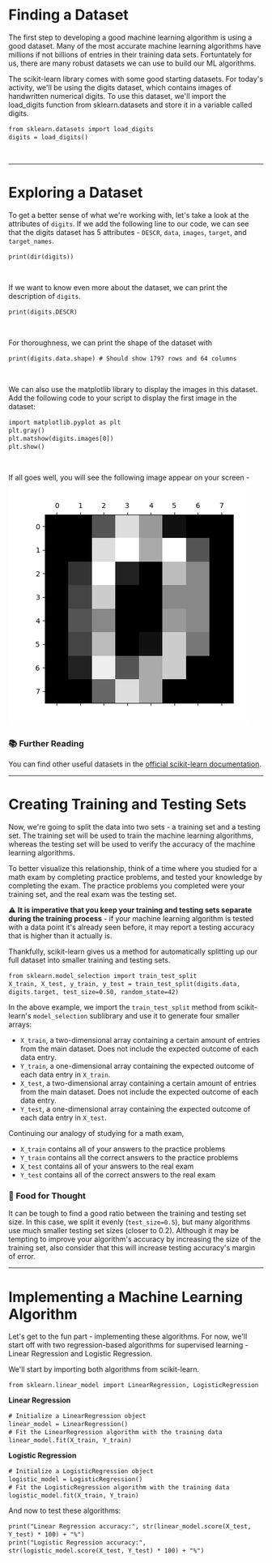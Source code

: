 # Finding a Dataset
The first step to developing a good machine learning algorithm is using a good dataset. Many of the most accurate machine learning algorithms have millions if not billions of entries in their training data sets. Fortuntately for us, there are many robust datasets we can use to build our ML algorithms. 

The scikit-learn library comes with some good starting datasets. For today's activity, we'll be using the digits dataset, which contains images of handwritten numerical digits. To use this dataset, we'll import the load_digits function from sklearn.datasets and store it in a variable called digits.
```
from sklearn.datasets import load_digits
digits = load_digits()
```
&nbsp;

---

# Exploring a Dataset
To get a better sense of what we're working with, let's take a look at the attributes of `digits`. If we add the following line to our code, we can see that the digits dataset has 5 attributes - `DESCR`, `data`, `images`, `target`, and `target_names`. 
```
print(dir(digits))
```
&nbsp;

If we want to know even more about the dataset, we can print the description of `digits`.
```
print(digits.DESCR)
```
&nbsp;

For thoroughness, we can print the shape of the dataset with
```
print(digits.data.shape) # Should show 1797 rows and 64 columns
```
&nbsp;

We can also use the matplotlib library to display the images in this dataset. Add the following code to your script to display the first image in the dataset:
```
import matplotlib.pyplot as plt 
plt.gray() 
plt.matshow(digits.images[0]) 
plt.show() 
```
&nbsp;

If all goes well, you will see the following image appear on your screen -
![matplotlib result](images/part1_matplotlib_image.png)
&nbsp;

### 📚 Further Reading
You can find other useful datasets in the [official scikit-learn documentation](https://scikit-learn.org/stable/datasets/index.html).

---

# Creating Training and Testing Sets


Now, we're going to split the data into two sets - a training set and a testing set. The training set will be used to train the machine learning algorithms, whereas the testing set will be used to verify the accuracy of the machine learning algorithms. 


To better visualize this relationship, think of a time where you studied for a math exam by completing practice problems, and tested your knowledge by completing the exam. The practice problems you completed were your training set, and the real exam was the testing set. 


⚠ **It is imperative that you keep your training and testing sets separate during the training process** - if your machine learning algorithm is tested with a data point it's already seen before, it may report a testing accuracy that is higher than it actually is.


Thankfully, scikit-learn gives us a method for automatically splitting up our full dataset into smaller training and testing sets.

```
from sklearn.model_selection import train_test_split
X_train, X_test, y_train, y_test = train_test_split(digits.data, digits.target, test_size=0.50, random_state=42)
```

In the above example, we import the `train_test_split` method from scikit-learn's `model_selection` sublibrary and use it to generate four smaller arrays:
* `X_train`, a two-dimensional array containing a certain amount of entries from the main dataset. Does not include the expected outcome of each data entry.
* `Y_train`, a one-dimensional array containing the expected outcome of each data entry in `X_train`.
* `X_test`, a two-dimensional array containing a certain amount of entries from the main dataset. Does not include the expected outcome of each data entry.
* `Y_test`, a one-dimensional array containing the expected outcome of each data entry in `X_test`.

Continuing our analogy of studying for a math exam, 
* `X_train` contains all of your answers to the practice problems
* `Y_train` contains all the correct answers to the practice problems
* `X_test` contains all of your answers to the real exam
* `Y_test` contains all of the correct answers to the real exam


### 🤔 Food for Thought 
It can be tough to find a good ratio between the training and testing set size. In this case, we split it evenly (`test_size=0.5`), but many algorithms use much smaller testing set sizes (closer to 0.2). Although it may be tempting to improve your algorithm's accuracy by increasing the size of the training set, also consider that this will increase testing accuracy's margin of error.

---

# Implementing a Machine Learning Algorithm
Let's get to the fun part - implementing these algorithms.
For now, we'll start off with two regression-based algorithms for supervised learning - Linear Regression and Logistic Regression.
&nbsp;
&nbsp;

We'll start by importing both algorithms from scikit-learn.
```
from sklearn.linear_model import LinearRegression, LogisticRegression
```
**Linear Regression**
```
# Initialize a LinearRegression object
linear_model = LinearRegression()
# Fit the LinearRegression algorithm with the training data
linear_model.fit(X_train, Y_train)
```

**Logistic Regression**
```
# Initialize a LogisticRegression object
logistic_model = LogisticRegression()
# Fit the LogisticRegression algorithm with the training data
logistic_model.fit(X_train, Y_train)
```

And now to test these algorithms:
```
print("Linear Regression accuracy:", str(linear_model.score(X_test, Y_test) * 100) + "%")
print("Logistic Regression accuracy:", str(logistic_model.score(X_test, Y_test) * 100) + "%")
```
